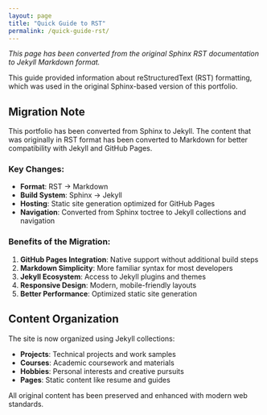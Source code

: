 ```yaml
---
layout: page
title: "Quick Guide to RST"
permalink: /quick-guide-rst/
---
```


*This page has been converted from the original Sphinx RST documentation to Jekyll Markdown format.*

This guide provided information about reStructuredText (RST) formatting, which was used in the original Sphinx-based version of this portfolio.

## Migration Note

This portfolio has been converted from Sphinx to Jekyll. The content that was originally in RST format has been converted to Markdown for better compatibility with Jekyll and GitHub Pages.

### Key Changes:

- **Format**: RST → Markdown
- **Build System**: Sphinx → Jekyll
- **Hosting**: Static site generation optimized for GitHub Pages
- **Navigation**: Converted from Sphinx toctree to Jekyll collections and navigation

### Benefits of the Migration:

1. **GitHub Pages Integration**: Native support without additional build steps
2. **Markdown Simplicity**: More familiar syntax for most developers
3. **Jekyll Ecosystem**: Access to Jekyll plugins and themes
4. **Responsive Design**: Modern, mobile-friendly layouts
5. **Better Performance**: Optimized static site generation

## Content Organization

The site is now organized using Jekyll collections:

- **Projects**: Technical projects and work samples
- **Courses**: Academic coursework and materials  
- **Hobbies**: Personal interests and creative pursuits
- **Pages**: Static content like resume and guides

All original content has been preserved and enhanced with modern web standards.
